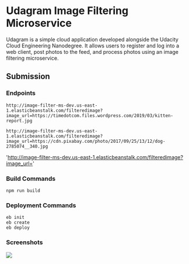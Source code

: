 # Udagram Image Filtering Microservice

Udagram is a simple cloud application developed alongside the Udacity Cloud Engineering Nanodegree. It allows users to register and log into a web client, post photos to the feed, and process photos using an image filtering microservice.

## Submission

### Endpoints

`http://image-filter-ms-dev.us-east-1.elasticbeanstalk.com/filteredimage?image_url=https://timedotcom.files.wordpress.com/2019/03/kitten-report.jpg`

`http://image-filter-ms-dev.us-east-1.elasticbeanstalk.com/filteredimage?image_url=https://cdn.pixabay.com/photo/2017/09/25/13/12/dog-2785074__340.jpg`

'http://image-filter-ms-dev.us-east-1.elasticbeanstalk.com/filteredimage?image_url='

### Build Commands

```
npm run build
```

### Deployment Commands

```
eb init
eb create
eb deploy
```

### Screenshots

<image src="images/image-filter-ms-dev.png" />
